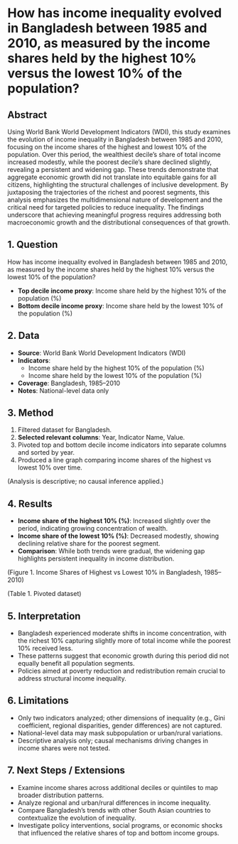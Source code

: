 # How has income inequality evolved in Bangladesh between 1985 and 2010, as measured by the income shares held by the highest 10% versus the lowest 10% of the population?

## Abstract

Using World Bank World Development Indicators (WDI), this study examines the evolution of income inequality in Bangladesh between 1985 and 2010, focusing on the income shares of the highest and lowest 10% of the population. Over this period, the wealthiest decile’s share of total income increased modestly, while the poorest decile’s share declined slightly, revealing a persistent and widening gap. These trends demonstrate that aggregate economic growth did not translate into equitable gains for all citizens, highlighting the structural challenges of inclusive development. By juxtaposing the trajectories of the richest and poorest segments, this analysis emphasizes the multidimensional nature of development and the critical need for targeted policies to reduce inequality. The findings underscore that achieving meaningful progress requires addressing both macroeconomic growth and the distributional consequences of that growth.

## 1. Question

How has income inequality evolved in Bangladesh between 1985 and 2010, as measured by the income shares held by the highest 10% versus the lowest 10% of the population?

- **Top decile income proxy**: Income share held by the highest 10% of the population (%)
- **Bottom decile income proxy**: Income share held by the lowest 10% of the population (%)

## 2. Data

- **Source**: World Bank World Development Indicators (WDI)
- **Indicators**:
  - Income share held by the highest 10% of the population (%)
  - Income share held by the lowest 10% of the population (%)
- **Coverage**: Bangladesh, 1985–2010
- **Notes**: National-level data only

## 3. Method

1. Filtered dataset for Bangladesh.
2. **Selected relevant columns**: Year, Indicator Name, Value.
3. Pivoted top and bottom decile income indicators into separate columns and sorted by year.
4. Produced a line graph comparing income shares of the highest vs lowest 10% over time.

(Analysis is descriptive; no causal inference applied.)

## 4. Results

- **Income share of the highest 10% (%)**: Increased slightly over the period, indicating growing concentration of wealth.
- **Income share of the lowest 10% (%)**: Decreased modestly, showing declining relative share for the poorest segment.
- **Comparison**: While both trends were gradual, the widening gap highlights persistent inequality in income distribution.

(Figure 1. Income Shares of Highest vs Lowest 10% in Bangladesh, 1985–2010)

(Table 1. Pivoted dataset)

## 5. Interpretation

- Bangladesh experienced moderate shifts in income concentration, with the richest 10% capturing slightly more of total income while the poorest 10% received less.
- These patterns suggest that economic growth during this period did not equally benefit all population segments.
- Policies aimed at poverty reduction and redistribution remain crucial to address structural income inequality.

## 6. Limitations

- Only two indicators analyzed; other dimensions of inequality (e.g., Gini coefficient, regional disparities, gender differences) are not captured.
- National-level data may mask subpopulation or urban/rural variations.
- Descriptive analysis only; causal mechanisms driving changes in income shares were not tested.

## 7. Next Steps / Extensions

- Examine income shares across additional deciles or quintiles to map broader distribution patterns.
- Analyze regional and urban/rural differences in income inequality.
- Compare Bangladesh’s trends with other South Asian countries to contextualize the evolution of inequality.
- Investigate policy interventions, social programs, or economic shocks that influenced the relative shares of top and bottom income groups.
